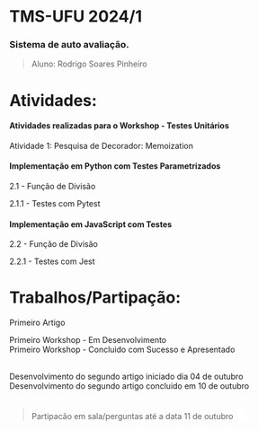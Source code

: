 # TMS-UFU 2024/1

### Sistema de auto avaliação.

> Aluno: Rodrigo Soares Pinheiro 

# Atividades:

#### Atividades realizadas para o Workshop - Testes Unitários
Atividade 1: Pesquisa de Decorador: Memoization

#### Implementação em Python com Testes Parametrizados

2.1 -  Função de Divisão </br>

2.1.1 - Testes com Pytest

#### Implementação em JavaScript com Testes

2.2 - Função de Divisão </br>

2.2.1 - Testes com Jest




# Trabalhos/Partipação:

Primeiro Artigo </br>

Primeiro Workshop - Em Desenvolvimento </br>
Primeiro Workshop - Concluido com Sucesso e Apresentado </br> </br>

Desenvolvimento do segundo artigo iniciado dia  04 de outubro </br>
Desenvolvimento do segundo artigo concluido em 10 de outubro </br> </br>


> Partipacão em sala/perguntas até a data 11 de outubro <img src="confirm.gif" width="20"/>
